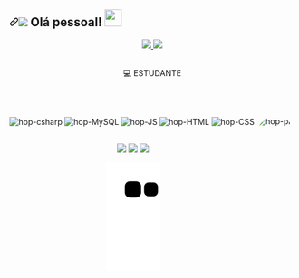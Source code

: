 ## <a id="user-content--olá-pessoal-" class="anchor" aria-hidden="true" href="#-olá-pessoal-"><svg class="octicon octicon-link" viewBox="0 0 16 16" version="1.1" width="16" height="16" aria-hidden="true"><path fill-rule="evenodd" d="M7.775 3.275a.75.75 0 001.06 1.06l1.25-1.25a2 2 0 112.83 2.83l-2.5 2.5a2 2 0 01-2.83 0 .75.75 0 00-1.06 1.06 3.5 3.5 0 004.95 0l2.5-2.5a3.5 3.5 0 00-4.95-4.95l-1.25 1.25zm-4.69 9.64a2 2 0 010-2.83l2.5-2.5a2 2 0 012.83 0 .75.75 0 001.06-1.06 3.5 3.5 0 00-4.95 0l-2.5 2.5a3.5 3.5 0 004.95 4.95l1.25-1.25a.75.75 0 00-1.06-1.06l-1.25 1.25a2 2 0 01-2.83 0z"></path></svg></a><a target="_blank" rel="noopener noreferrer" href="https://raw.githubusercontent.com/alexnaiman/alexnaiman/master/resources/welcomeglitch.gif"><img src="https://raw.githubusercontent.com/alexnaiman/alexnaiman/master/resources/welcomeglitch.gif" width="50px" style="max-width: 100%;"></a> Olá pessoal! <a target="_blank" rel="noopener noreferrer" href="https://raw.githubusercontent.com/iampavangandhi/iampavangandhi/master/gifs/Hi.gif"><img src="https://raw.githubusercontent.com/iampavangandhi/iampavangandhi/master/gifs/Hi.gif" width="30px" height="30px" style="max-width: 100%;"></a>
<div align="center">

  <a href="https://github.com/hopbunny">
  <img height="180em" src="https://github-readme-stats.vercel.app/api?username=hopbunny&show_icons=true&theme=dracula&include_all_commits=true&count_private=true&hide_border=true"/>
  <img height="180em" src="https://github-readme-stats.vercel.app/api/top-langs/?username=hopbunny&layout=compact&langs_count=7&theme=dracula&hide_border=true"/>
  </a>
</div>

<div style="display: inline_block"><br>
  
<p align="center">  
  <g-emoji class="g-emoji" alias="seedling" fallback-src="https://github.githubassets.com/images/icons/emoji/unicode/1f331.png">💻
  </g-emoji> ESTUDANTE
  <p align="center">  
<br>
 
<div style="display: inline_block"><br>
  <img align="center" alt="hop-csharp" style="max-width: 100%;" src="https://img.shields.io/badge/CSHARP-6A5ACD?style=for-the-badge&logo=c-sharp&logoColor=white">
  <img align="center" alt="hop-MySQL" style="max-width: 100%;" src="https://img.shields.io/badge/MySQL-005C84?style=for-the-badge&logo=mysql&logoColor=white">
  <img align="center" alt="hop-JS" style="max-width: 100%;" src="https://img.shields.io/badge/JavaScript-323330?style=for-the-badge&logo=javascript&logoColor=F7DF1E">
  <img align="center" alt="hop-HTML" style="max-width: 100%;" src="https://img.shields.io/badge/HTML5-E34F26?style=for-the-badge&logo=html5&logoColor=white">
  <img align="center" alt="hop-CSS" style="max-width: 100%;" src="https://img.shields.io/badge/CSS3-1572B6?style=for-the-badge&logo=css3&logoColor=white">
  <img align="right" alt="hop-pic" height="150" style="border-radius:50px;" src="https://cdn.discordapp.com/attachments/986675082170630164/991055467184791562/Catatau_Boo-BooBear.png">
</div>

 ##

<div align="center">
  <a href="https://www.linkedin.com/in/alisson-luis-86b992228/" target="_blank"><img src="https://img.shields.io/badge/-LinkedIn-%230077B5?style=for-the-badge&logo=linkedin&logoColor=white" target="_blank"></a>
  <a href="https://instagram.com/alisson.luis.11" target="_blank"><img src="https://img.shields.io/badge/-Instagram-%23E4405F?style=for-the-badge&logo=instagram&logoColor=white" target="_blank"></a> 
  <a href = "mailto:alissonluis2009@gmail.com"><img src="https://img.shields.io/badge/-Email-%23333?style=for-the-badge&logo=gmail&logoColor=white" target="_blank"></a>
  
  ![Snake animation](https://github.com/hopbunny/hopbunny/blob/output/github-contribution-grid-snake.svg)
  
</div>
